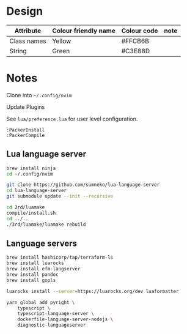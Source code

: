 # Design

| Attribute   | Colour friendly name | Colour code | note |
| ----------- | -------------------- | ----------- | ---- |
| Class names | Yellow               | #FFCB6B     |      |
| String | Green               | #C3E88D     |      |

# Notes

Clone into `~/.config/nvim`

Update Plugins

See `lua/preference.lua` for user level configuration.

```vim
:PackerInstall
:PackerCompile
```

## Lua language server

```sh
brew install ninja
cd ~/.config/nvim

git clone https://github.com/sumneko/lua-language-server
cd lua-language-server
git submodule update --init --recursive

cd 3rd/luamake
compile/install.sh
cd ../..
./3rd/luamake/luamake rebuild
```

## Language servers

```sh
brew install hashicorp/tap/terraform-ls
brew install luarocks
brew install efm-langserver
brew install pandoc
brew install gopls
```

```sh
luarocks install --server=https://luarocks.org/dev luaformatter
```

```sh
yarn global add pyright \
    typescript \
    typescript-language-server \
    dockerfile-language-server-nodejs \
    diagnostic-languageserver
```
